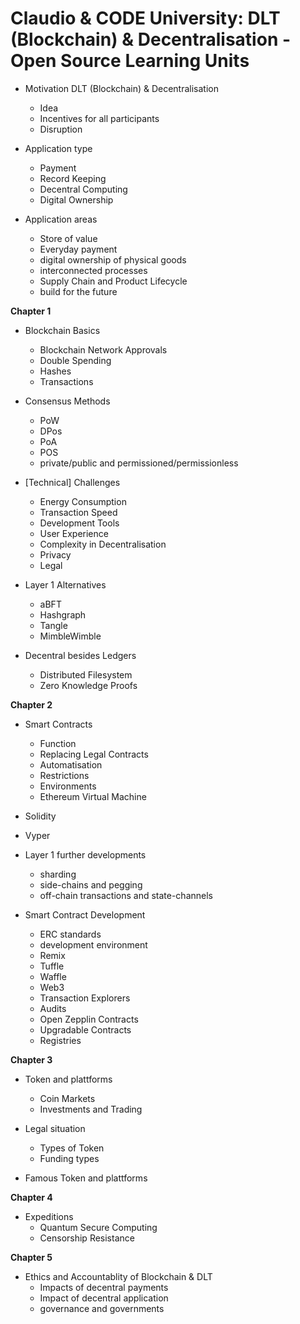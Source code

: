Claudio & CODE University: DLT (Blockchain) & Decentralisation -  Open Source Learning Units
======================================================================


+ Motivation DLT (Blockchain) & Decentralisation
  + Idea
  + Incentives for all participants
  + Disruption


+ Application type
  + Payment
  + Record Keeping
  + Decentral Computing
  + Digital Ownership


+ Application areas
  + Store of value
  + Everyday payment
  + digital ownership of physical goods
  + interconnected processes
  + Supply Chain and Product Lifecycle
  + build for the future



**Chapter 1**
+ Blockchain Basics
  + Blockchain Network Approvals
  + Double Spending
  + Hashes
  + Transactions

+ Consensus Methods
  + PoW
  + DPos
  + PoA
  + POS
  + private/public and permissioned/permissionless

+ [Technical] Challenges
  + Energy Consumption
  + Transaction Speed 
  + Development Tools
  + User Experience
  + Complexity in Decentralisation
  + Privacy
  + Legal

+ Layer 1 Alternatives
  + aBFT
  + Hashgraph
  + Tangle
  + MimbleWimble

+ Decentral besides Ledgers
  + Distributed Filesystem
  + Zero Knowledge Proofs

**Chapter 2**
+ Smart Contracts
  + Function
  + Replacing Legal Contracts
  + Automatisation
  + Restrictions
  + Environments
  + Ethereum Virtual Machine
+ Solidity
+ Vyper

+ Layer 1 further developments
  + sharding
  + side-chains and pegging
  + off-chain transactions and state-channels

+ Smart Contract Development
  + ERC standards
  + development environment
  + Remix
  + Tuffle
  + Waffle
  + Web3
  + Transaction Explorers
  + Audits
  + Open Zepplin Contracts
  + Upgradable Contracts
  + Registries
    

**Chapter 3**
+ Token and plattforms
  + Coin Markets
  + Investments and Trading

+ Legal situation
  + Types of Token
  + Funding types

+ Famous Token and plattforms


**Chapter 4**
+ Expeditions
  + Quantum Secure Computing
  + Censorship Resistance
  

**Chapter 5**
+ Ethics and Accountablity of Blockchain & DLT
  + Impacts of decentral payments
  + Impact of decentral application
  + governance and governments 
